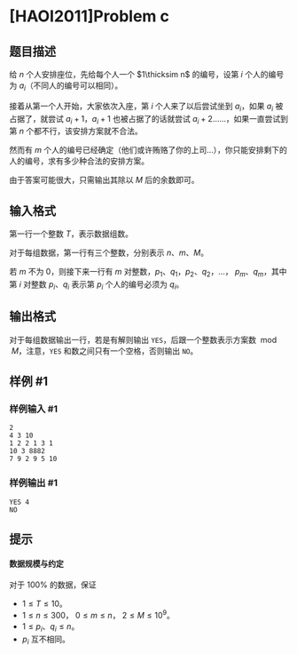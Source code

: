 # [HAOI2011]Problem c

## 题目描述

给 $n$ 个人安排座位，先给每个人一个 $1\thicksim n$ 的编号，设第 $i$ 个人的编号为 $a_i$（不同人的编号可以相同）。

接着从第一个人开始，大家依次入座，第 $i$ 个人来了以后尝试坐到 $a_i$，如果 $a_i$ 被占据了，就尝试 $a_i+1$，$a_i+1$ 也被占据了的话就尝试 $a_i+2$……，如果一直尝试到第 $n$ 个都不行，该安排方案就不合法。

然而有 $m$ 个人的编号已经确定（他们或许贿赂了你的上司...），你只能安排剩下的人的编号，求有多少种合法的安排方案。

由于答案可能很大，只需输出其除以 $M$ 后的余数即可。

## 输入格式

第一行一个整数 $T$，表示数据组数。

对于每组数据，第一行有三个整数，分别表示 $n$、$m$、$M$。

若 $m$ 不为 $0$，则接下来一行有 $m$ 对整数，$p_1$、$q_1$，$p_2$、$q_2$，...， $p_m$、$q_m$，其中第 $i$ 对整数 $p_i$、$q_i$ 表示第 $p_i$ 个人的编号必须为 $q_i$。

## 输出格式

对于每组数据输出一行，若是有解则输出 `YES`，后跟一个整数表示方案数 $\bmod M$，注意，`YES` 和数之间只有一个空格，否则输出 `NO`。

## 样例 #1

### 样例输入 #1
```
2
4 3 10
1 2 2 1 3 1
10 3 8882
7 9 2 9 5 10
```

### 样例输出 #1

```
YES 4
NO
```

## 提示

#### 数据规模与约定

对于 $100\%$ 的数据，保证
- $1 \leq T \leq 10$。
- $1 \leq n \leq 300$， $0 \leq m \leq n$， $2 \leq M \leq 10^9$。
- $1 \leq p_i$、$q_i \leq n$。
- $p_i$ 互不相同。 

